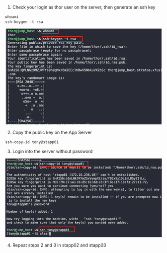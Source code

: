 1. Check your login as thor user on the server, then generate an ssh key
```
whoami
ssh-keygen -t rsa
```

![](./img/img1.png)

2. Copy the public key on the App Server
```
ssh-copy-id tony@stapp01
```
3. Login into the server without password

![](./img/img2.png)

4. Repeat steps 2 and 3 in stapp02 and stapp03